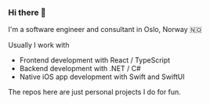 ### Hi there 👋

I'm a software engineer and consultant in Oslo, Norway 🇳🇴

Usually I work with
- Frontend development with React / TypeScript
- Backend development with .NET / C#
- Native iOS app development with Swift and SwiftUI

The repos here are just personal projects I do for fun.
